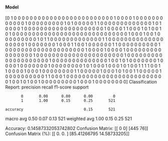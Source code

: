 #### Model
[0 1 0 0 0 0 0 0 0 0 0 0 0 0 0 0 0 0 0 0 0 0 0 0 0 0 0 1 0 0 0 0 1 0 0 0 0
 0 0 0 0 0 0 0 0 1 0 0 0 0 0 0 0 0 0 1 0 1 0 0 0 0 0 1 1 0 0 0 0 0 0 0 0 0
 0 0 0 0 1 0 1 0 0 0 0 1 0 0 0 0 0 0 0 0 0 0 0 0 0 0 0 0 0 0 0 0 1 0 0 0 0
 1 1 0 0 0 1 0 1 0 0 1 0 1 0 0 0 0 0 0 0 0 0 0 0 0 0 0 0 0 0 0 0 0 0 0 0 0
 0 0 0 0 0 1 0 0 0 1 0 0 1 0 0 0 0 0 0 0 0 0 1 0 1 1 0 0 0 0 0 0 0 0 0 0 0
 0 0 1 1 0 0 0 0 0 0 0 0 0 0 0 0 0 0 0 0 0 0 0 1 0 0 0 0 0 0 0 1 0 0 0 1 1
 0 0 1 0 0 0 0 0 0 1 1 0 0 0 0 0 0 0 0 0 0 1 0 0 0 0 0 0 0 0 0 0 0 0 0 0 0
 0 0 0 0 0 1 0 0 0 0 1 0 0 0 0 1 0 0 0 0 0 0 0 0 0 0 0 0 0 0 0 0 1 0 0 0 0
 0 0 0 0 0 0 0 0 0 0 0 0 0 0 0 0 0 0 1 0 0 0 0 0 0 0 0 0 0 0 0 0 0 0 0 0 0
 0 0 1 0 0 0 0 0 0 0 0 0 0 0 0 0 0 1 0 0 1 0 1 0 0 0 0 0 0 0 1 0 0 0 0 1 0
 0 0 0 0 0 0 1 0 0 0 0 0 0 0 0 1 0 1 0 0 0 1 0 0 0 1 0 1 0 0 1 1 1 1 0 0 1
 1 0 0 0 0 1 0 0 0 1 0 0 0 0 0 0 0 0 1 1 0 0 0 0 0 1 0 0 0 1 0 1 0 0 1 1 0
 0 0 0 0 1 0 0 0 0 0 0 0 0 0 0 1 1 0 0 0 1 0 0 0 0 0 0 0 0 0 0 0 0 0 0 0 0
 0 0 0 0 0 0 0 0 0 1 0 0 1 0 1 0 0 1 0 0 0 0 0 0 0 0 0 1 0 0 0 1 0 0 0 0 0
 0 0 0]
Classification Report:
              precision    recall  f1-score   support

           0       0.00      0.00      0.00         0
           1       1.00      0.15      0.25       521

    accuracy                           0.15       521
   macro avg       0.50      0.07      0.13       521
weighted avg       1.00      0.15      0.25       521

Accuracy: 0.14587332053742802
Confusion Matrix:
[[  0   0]
 [445  76]]
Confusion Matrix (%):
[[ 0.          0.        ]
 [85.41266795 14.58733205]]
